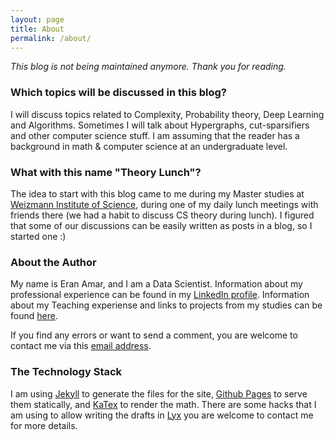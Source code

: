 ```yaml
---
layout: page
title: About
permalink: /about/
---
```


_This blog is not being maintained anymore. Thank you for reading._

### Which topics will be discussed in this blog?

I will discuss topics related to Complexity, Probability theory, Deep Learning and Algorithms. Sometimes I will talk about Hypergraphs, cut-sparsifiers and other computer science stuff. I am assuming that the reader has a background in math & computer science at an undergraduate level.


### What with this name "Theory Lunch"?

The idea to start with this blog came to me during my Master studies at [Weizmann Institute of Science](https://www.weizmann.ac.il/feinberg/academics/msc-program-outline), during one of my daily lunch meetings with friends there (we had a habit to discuss CS theory during lunch).
I figured that some of our discussions can be easily written as posts in a blog, so I started one :)


### About the Author

My name is Eran Amar, and I am a Data Scientist.
Information about my professional experience can be found in my [LinkedIn profile](https://www.linkedin.com/in/eranamar/). Information about my Teaching experiense and links to projects from my studies can be found [here](https://eranamar.herokuapp.com/).

If you find any errors or want to send a comment, you are welcome to contact me via this [email address](mailto:amar.eran@gmail.com).

### The Technology Stack

I am using [Jekyll](https://jekyllrb.com/) to generate the files for the site, [Github Pages](https://pages.github.com/) to serve them statically, and [KaTex](https://khan.github.io/KaTeX/) to render the math. There are some hacks that I am using to allow writing the drafts in [Lyx](https://www.lyx.org/AdditionalSoftware) you are welcome to contact me for more details.  
